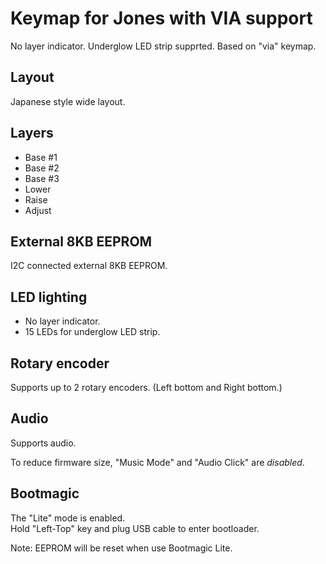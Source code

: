 # Keymap for Jones with VIA support

No layer indicator.
Underglow LED strip supprted.
Based on "via" keymap.

## Layout

Japanese style wide layout.

## Layers

- Base #1
- Base #2
- Base #3
- Lower
- Raise
- Adjust

## External 8KB EEPROM

I2C connected external 8KB EEPROM.

## LED lighting

- No layer indicator.
- 15 LEDs for underglow LED strip.

## Rotary encoder

Supports up to 2 rotary encoders. (Left bottom and Right bottom.)  

## Audio

Supports audio.  

To reduce firmware size, "Music Mode" and "Audio Click" are *disabled*.

## Bootmagic

The "Lite" mode is enabled.  
Hold "Left-Top" key and plug USB cable to enter bootloader.  

Note: EEPROM will be reset when use Bootmagic Lite.
